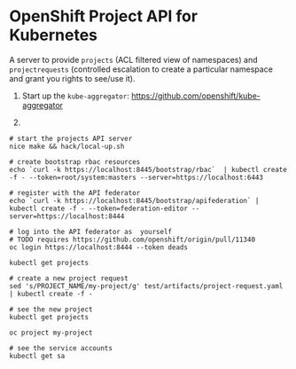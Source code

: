 OpenShift Project API for Kubernetes
====================================

A server to provide `projects` (ACL filtered view of namespaces) and `projectrequests` (controlled escalation to create a particular namespace and grant you rights to see/use it).


1. Start up the `kube-aggregator`: https://github.com/openshift/kube-aggregator

2. 
```
# start the projects API server
nice make && hack/local-up.sh

# create bootstrap rbac resources
echo `curl -k https://localhost:8445/bootstrap/rbac`  | kubectl create -f - --token=root/system:masters --server=https://localhost:6443

# register with the API federator
echo `curl -k https://localhost:8445/bootstrap/apifederation` | kubectl create -f - --token=federation-editor --server=https://localhost:8444

# log into the API federator as  yourself
# TODO requires https://github.com/openshift/origin/pull/11340
oc login https://localhost:8444 --token deads

kubectl get projects

# create a new project request
sed 's/PROJECT_NAME/my-project/g' test/artifacts/project-request.yaml | kubectl create -f -

# see the new project
kubectl get projects

oc project my-project

# see the service accounts
kubectl get sa
```
